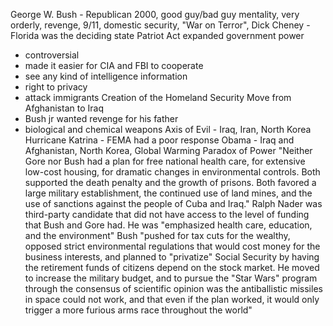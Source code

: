 George W. Bush - Republican 2000, good guy/bad guy mentality, very orderly, revenge, 9/11, domestic security, "War on Terror", 
Dick Cheney - 
Florida was the deciding state
Patriot Act expanded government power
- controversial
- made it easier for CIA and FBI to cooperate
- see any kind of intelligence information
- right to privacy
- attack immigrants
Creation of the Homeland Security
Move from Afghanistan to Iraq
- Bush jr wanted revenge for his father
- biological and chemical weapons
Axis of Evil - Iraq, Iran, North Korea
Hurricane Katrina - FEMA had a poor response
Obama - Iraq and Afghanistan, North Korea, Global Warming
Paradox of Power
"Neither Gore nor Bush had a plan for free national health care, for extensive low-cost housing, for dramatic changes in environmental controls. Both supported the death penalty and the growth of prisons. Both favored a large military establishment, the continued use of land mines, and the use of sanctions against the people of Cuba and Iraq."
Ralph Nader was third-party candidate that did not have access to the level of funding that Bush and Gore had. He was "emphasized health care, education, and the environment"
Bush "pushed for tax cuts for the wealthy, opposed strict environmental regulations that would cost money for the business interests, and planned to "privatize" Social Security by having the retirement funds of citizens depend on the stock market. He moved to increase the military budget, and to pursue the "Star Wars" program through the consensus of scientific opinion was the antiballistic missiles in space could not work, and that even if the plan worked, it would only trigger a more furious arms race throughout the world"
